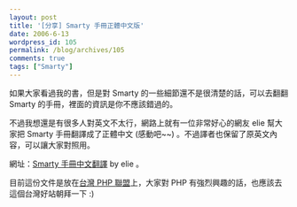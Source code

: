 ```yaml
---
layout: post
title: '[分享] Smarty 手冊正體中文版'
date: 2006-6-13
wordpress_id: 105
permalink: /blog/archives/105
comments: true
tags: ["Smarty"]
---
```


如果大家看過我的書，但是對 Smarty 的一些細節還不是很清楚的話，可以去翻翻 Smarty 的手冊，裡面的資訊是你不應該錯過的。

不過我想還是有很多人對英文不太行，網路上就有一位非常好心的網友 elie 幫大家把 Smarty 手冊翻譯成了正體中文 (感動吧~~) 。不過譯者也保留了原英文內容，可以讓大家對照用。

網址：[Smarty 手冊中文翻譯](http://twpug.net/docs/smarty_2.6.9_elie/index.html) by elie 。

目前這份文件是放在[台灣 PHP 聯盟](http://twpug.net/)上，大家對 PHP 有強烈興趣的話，也應該去這個台灣好站朝拜一下 :) 
